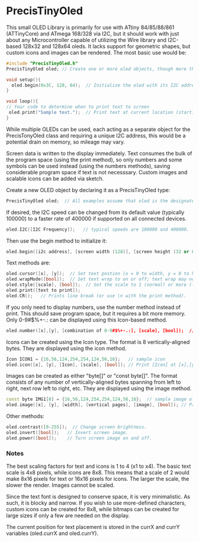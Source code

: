 # PrecisTinyOled
This small OLED Library is primarily for use with ATtiny 84/85/88/861 (ATTinyCore) and ATmega 168/328 via I2C, but it should work with just about any Microcontroller capable of utilizing the Wire library and I2C-based 128x32 and 128x64 oleds. It lacks support for geometric shapes, but custom icons and images can be rendered. The most basic use would be:
```cpp
#include "PrecisTinyOled.h"
PrecisTinyOled oled; // Create one or more oled objects, though more than one is not advised.

void setup(){
  oled.begin(0x3C, 128, 64);  // Initialize the oled with its I2C address, as well as pixel width and height (32 or 64).
}

void loop(){
// Your code to determine when to print text to screen
 oled.print("Sample text.");  // Print text at current location (starting at top left).
}
```

While multiple OLEDs can be used, each acting as a separate object for the PrecisTonyOled class and requiring a unique I2C address, this would be a potential drain on memory, so mileage may vary.

Screen data is written to the display immediately. Text consumes the bulk of the program space (using the print method), so only numbers and some symbols can be used instead (using the numbers methods), saving considerable program space if text is not necesssary. Custom images and scalable icons can be added via sketch.

Create a new OLED object by declaring it as a PrecisTinyOled type:
```cpp
PrecisTinyOled oled;  // All examples assume that oled is the designated display.
```
If desired, the I2C speed can be changed from its default value (typically 100000) to a faster rate of 400000 if supported on all connected devices.
```cpp
oled.I2C([I2C Frequency]);   // typical speeds are 100000 and 400000.
```
Then use the begin method to initialize it: 
```cpp
oled.begin([i2c address], [screen width (128)], [screen height (32 or 64)]);
```
Text methods are:
```cpp
oled.cursor([x], [y]);  // Set text postion (x = 0 to width, y = 0 to height).
oled.wrapMode([bool]);  // Set text wrap to on or off; text wrap may not work properly in all cases.
oled.style([scale], [bool]);  // Set the scale to 1 (normal) or more (larger) and whether to display or delete.
oled.print([text to print]);
oled.CR();   // Prints line break (or use \n with the print method).
```
If you only need to display numbers, use the number method instead of print. This should save program space, but it requires a bit more memory. Only 0-9#$%+-.: can be displayed using this Icon-based method.
```cpp
oled.number([x],[y], [combination of 0-9#$%+-.:], [scale], [bool]);  // Print characters at [x],[y] at [scale] with [bool] to determine display/delete.
```
Icons can be created using the Icon type. The format is 8 vertically-aligned bytes. They are displayed using the icon method.
```cpp
Icon ICON1 = {16,56,124,254,254,124,56,16};   // sample icon
oled.icon([x], [y], [Icon], [scale], [bool]); // Print [Icon] at [x],[y] at [scale] with [bool] to determine display/delete.
```
Images can be created as either "byte[]" or "const byte[]". The format consists of any number of vertically-aligned bytes spanning from left to right, next row left to right, etc. They are displayed using the image method.
```cpp
const byte IMG1[8] = {16,56,124,254,254,124,56,16};  // sample image of 8 pixels across by 8 (1 page) down
oled.image([x], [y], [width], [vertical pages], [image], [bool]); // Print [image] at [x],[y] spanning the width by pages down with [bool] to determine display/delete.
```
Other methods:
```cpp
oled.contrast([0-255]);  // Change screen brightness.
oled.invert([bool]);   // Invert screen image.
oled.power([bool]);    // Turn screen image on and off.
```
### Notes
The best scaling factors for text and icons is 1 to 4 (x1 to x4). The basic text scale is 4x8 pixels, while icons are 8x8. This means that a scale of 2 would make 8x16 pixels for text or 16x16 pixels for icons. The larger the scale, the slower the render. Images cannot be scaled.

Since the text font is designed to conserve space, it is very minimalistic. As such, it is blocky and narrow. If you wish to use more-defined characters, custom icons can be created for 8x8, while bitmaps can be created for large sizes if only a few are needed on the display.

The current position for text placement is stored in the currX and currY variables (oled.currX and oled.currY).
